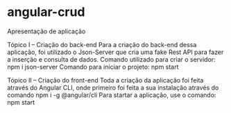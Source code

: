 # angular-crud
Apresentação de aplicação


Tópico I – Criação do back-end
Para a criação do back-end dessa aplicação, foi utilizado o Json-Server que cria uma fake Rest API para fazer a inserção e consulta de dados.
Comando utilizado para criar o servidor: npm i json-server
Comando para iniciar o projeto: npm start


Tópico II – Criação do front-end
Toda a criação da aplicação foi feita através do Angular CLI, onde primeiro foi feita a sua instalação através do comando npm i -g @angular/cli
Para startar a aplicação, use o comando: npm start

